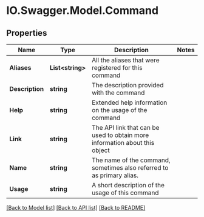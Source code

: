 # IO.Swagger.Model.Command
## Properties

Name | Type | Description | Notes
------------ | ------------- | ------------- | -------------
**Aliases** | **List&lt;string&gt;** | All the aliases that were registered for this command | 
**Description** | **string** | The description provided with the command | 
**Help** | **string** | Extended help information on the usage of the command | 
**Link** | **string** | The API link that can be used to obtain more information about this object | 
**Name** | **string** | The name of the command, sometimes also referred to as primary alias. | 
**Usage** | **string** | A short description of the usage of this command | 

[[Back to Model list]](../README.md#documentation-for-models) [[Back to API list]](../README.md#documentation-for-api-endpoints) [[Back to README]](../README.md)

